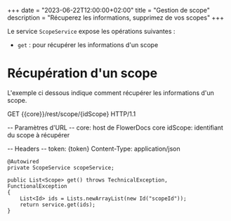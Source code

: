 +++
date = "2023-06-22T12:00:00+02:00"
title = "Gestion de scope"
description = "Récuperez les informations, supprimez de vos scopes"
+++

Le service `ScopeService` expose les opérations suivantes :

* `get` : pour récupérer les informations d'un scope 

# Récupération d'un scope

L'exemple ci dessous indique comment récupérer les informations d'un scope.

GET {{core}}/rest/scope/{idScope} HTTP/1.1

-- Paramètres d'URL --
core: host de FlowerDocs core
idScope: identifiant du scope à récupérer

-- Headers --
token: {token}
Content-Type: application/json

	@Autowired
    private ScopeService scopeService;
    
    public List<Scope> get() throws TechnicalException, FunctionalException
    {
		List<Id> ids = Lists.newArrayList(new Id("scopeId"));
		return service.get(ids);
    }
